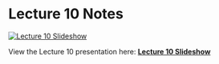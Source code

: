 # Lecture 10 Notes

[![Lecture 10 Slideshow](https://gitpitch.com/assets/badge.svg)](https://gitpitch.com/CWRU-EECS301-S18/syllabus/master?p=/Lectures/Lecture10/Slides)

View the Lecture 10 presentation here: [**Lecture 10 Slideshow**](https://gitpitch.com/CWRU-EECS301-S18/syllabus/master?p=/Lectures/Lecture10/Slides)
